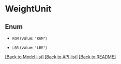 # WeightUnit

## Enum


* `KGM` (value: `"KGM"`)

* `LBR` (value: `"LBR"`)


[[Back to Model list]](../README.md#documentation-for-models) [[Back to API list]](../README.md#documentation-for-api-endpoints) [[Back to README]](../README.md)


